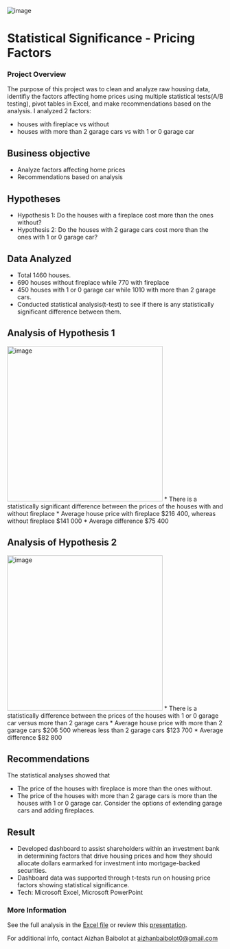 ![image](https://user-images.githubusercontent.com/98500457/200945913-0018aac2-ce89-44a3-ab49-bf837b1d4930.png)

# **Statistical Significance - Pricing Factors**
### Project Overview <p>
The purpose of this  project was to clean and analyze raw housing data, identifiy the factors affecting home prices using multiple statistical tests(A/B testing), pivot tables in Excel, and make recommendations based on the analysis. I analyzed 2 factors:
  * houses with fireplace vs without
  * houses with more than 2 garage cars vs with 1 or 0 garage car 
## Business objective
* Analyze factors affecting home prices
* Recommendations based on analysis
  
## Hypotheses
  * Hypothesis 1: Do the houses with a fireplace cost more than the ones without?
  * Hypothesis 2: Do the houses with 2 garage cars cost more than the ones with 1 or 0 garage car?

## Data Analyzed
  * Total 1460 houses.
  * 690 houses without fireplace while 770 with fireplace
  * 450 houses with 1 or 0 garage car while 1010 with more than 2 garage cars.
  * Conducted statistical analysis(t-test) to see if there is any statistically significant difference between them.
 
## Analysis of Hypothesis 1
<img width="362" alt="image" src="https://user-images.githubusercontent.com/98500457/200953200-168b7068-19a8-4d32-86a9-26f2621ef0a2.png">
* There is a statistically significant difference between the prices of the houses with and without fireplace 
* Average house price with fireplace $216 400, whereas without fireplace $141 000 
* Average difference $75 400

## Analysis of Hypothesis 2  
 <img width="362" alt="image" src="https://user-images.githubusercontent.com/98500457/200953351-aa05422c-b680-49a3-ad12-ccb6cca89457.png">
* There is a statistically difference between the prices of the houses with 1 or 0 garage car versus more than 2 garage cars
* Average house price with more than 2 garage cars $206 500 whereas less than 2 garage cars $123 700
* Average difference $82 800


## Recommendations

The statistical analyses showed that
  * The price of the houses with fireplace is more than the ones without.
  * The price of the houses with more than 2 garage cars is more than the houses with 1 or 0 garage car.
Consider the options of extending garage cars and adding fireplaces.


 
## Result
*	Developed dashboard to assist shareholders within an investment bank in determining factors that drive housing prices and how they should allocate dollars earmarked for investment into mortgage-backed securities. 
*	Dashboard data was supported through t-tests run on housing price factors showing statistical significance.
*	Tech: Microsoft Excel, Microsoft PowerPoint





### More Information
See the full analysis in the [Excel file](https://1drv.ms/x/s!Aq0hO2ADWvnDgT6t5JCJeDJW9LD4) or review this [presentation](https://github.com/Aizhanbaibolot/Statistical-Significance-Pricing-Factors/blob/main/capstone2_house_prices.pdf).

For additional info, contact Aizhan Baibolot at []()aizhanbaibolot0@gmail.com

